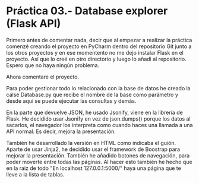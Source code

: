 
# Práctica 03.- Database explorer (Flask API)

Primero antes de comentar nada, decir que al empezar a realizar
la práctica comenzé creando el proyecto en PyCharm dentro del
repositorio Git junto a los otros proyectos y en ese momentento
no me dejo instalar Flask en el proyecto. Así que lo creé en otro
directorio y luego lo añadi al repositorio. Espero que no haya
ningún problema.

Ahora comentare el proyecto.

Para poder gestionar todo lo relacionado con la base de datos
he creado la calse Database.py que recibe el nombre de la base
como parámetro y desde aquí se puede ejecutar las consultas y demás.

En la parte que devuelve JSON, he usado Jsonify, viene en la
librería de Flask. He decidido usar Jsonify en vez de
json.dumps() porque los datos al sacarlos, el navegador los
interpreta como cuando haces una llamada a una API normal. Es
decir, mejora la presentación.

También he desarrollado la versión en HTML como indicaba el
guión. Aparte de usar Jinja2, he decidido usar el framework
de Boostrap para mejorar la presentación. También he añadido
botones de navegación, para poder moverte entre todas las
páginas. Al hacer esto también he hecho que en la raiz de
todo "En localhost 127.0.0.1:5000/" haya una página que te
lleve a la lista de tablas. 
